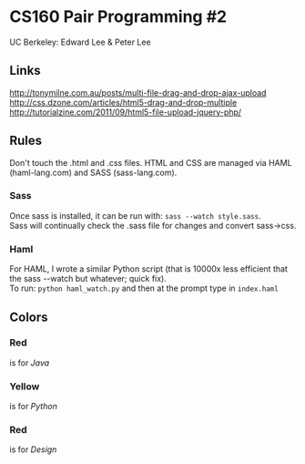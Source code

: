 CS160 Pair Programming #2
=========================

UC Berkeley: Edward Lee & Peter Lee

Links
-----

http://tonymilne.com.au/posts/multi-file-drag-and-drop-ajax-upload
http://css.dzone.com/articles/html5-drag-and-drop-multiple
http://tutorialzine.com/2011/09/html5-file-upload-jquery-php/

Rules
-----

Don't touch the .html and .css files. HTML and CSS are managed via HAML (haml-lang.com) and SASS (sass-lang.com).

### Sass

Once sass is installed, it can be run with: `sass --watch style.sass`.  
Sass will continually check the .sass file for changes and convert sass->css.

### Haml

For HAML, I wrote a similar Python script (that is 10000x less efficient that the sass --watch but whatever; quick fix).  
To run: `python haml_watch.py` and then at the prompt type in `index.haml`

Colors
------

### Red

is for *Java*

### Yellow

is for *Python*

### Red

is for *Design*
